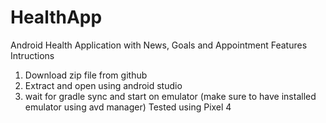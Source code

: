 # HealthApp 
Android Health Application with News, Goals and Appointment Features
Intructions
1. Download zip file from github
2. Extract and open using android studio
3. wait for gradle sync and start on emulator (make sure to have installed emulator using avd manager)
Tested using Pixel 4
